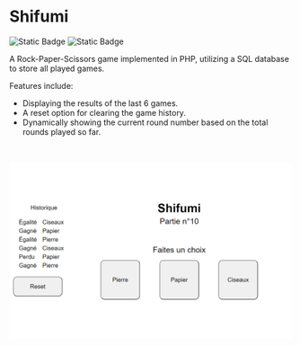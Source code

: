# Shifumi

![Static Badge](https://img.shields.io/badge/PHP-777BB4?style=for-the-badge&logo=php&logoColor=white) ![Static Badge](https://img.shields.io/badge/MySQL-4479A1?style=for-the-badge&logo=mysql&logoColor=white)

A Rock-Paper-Scissors game implemented in PHP, utilizing a SQL database to store all played games.

Features include:

- Displaying the results of the last 6 games.
- A reset option for clearing the game history.
- Dynamically showing the current round number based on the total rounds played so far.

<br/>

<p align="center" >
	<img src="./public/assets/screenshot_readme.png" width="700">
</p>

<br/>
